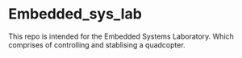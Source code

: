 # Embedded_sys_lab
This repo is intended for the Embedded Systems Laboratory. Which comprises of controlling and stablising a quadcopter.
